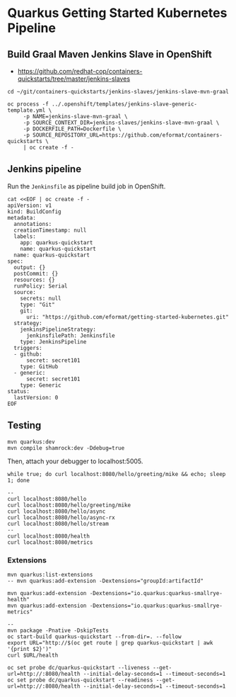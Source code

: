 # Quarkus Getting Started Kubernetes Pipeline

## Build Graal Maven Jenkins Slave in OpenShift

- https://github.com/redhat-cop/containers-quickstarts/tree/master/jenkins-slaves

```
cd ~/git/containers-quickstarts/jenkins-slaves/jenkins-slave-mvn-graal

oc process -f ../.openshift/templates/jenkins-slave-generic-template.yml \
     -p NAME=jenkins-slave-mvn-graal \
     -p SOURCE_CONTEXT_DIR=jenkins-slaves/jenkins-slave-mvn-graal \
     -p DOCKERFILE_PATH=Dockerfile \
     -p SOURCE_REPOSITORY_URL=https://github.com/eformat/containers-quickstarts \
     | oc create -f -
```

## Jenkins pipeline

Run the `Jenkinsfile` as pipeline build job in OpenShift.

```
cat <<EOF | oc create -f -
apiVersion: v1
kind: BuildConfig
metadata:
  annotations:
  creationTimestamp: null
  labels:
    app: quarkus-quickstart
    name: quarkus-quickstart
  name: quarkus-quickstart
spec:
  output: {}
  postCommit: {}
  resources: {}
  runPolicy: Serial
  source:
    secrets: null
    type: "Git"
    git:
      uri: "https://github.com/eformat/getting-started-kubernetes.git"
  strategy:
    jenkinsPipelineStrategy:
      jenkinsfilePath: Jenkinsfile
    type: JenkinsPipeline
  triggers:
  - github:
      secret: secret101
    type: GitHub
  - generic:
      secret: secret101
    type: Generic
status:
  lastVersion: 0
EOF
```

## Testing

```
mvn quarkus:dev
mvn compile shamrock:dev -Ddebug=true
```

Then, attach your debugger to localhost:5005.

```
while true; do curl localhost:8080/hello/greeting/mike && echo; sleep 1; done
```

```
--
curl localhost:8080/hello
curl localhost:8080/hello/greeting/mike
curl localhost:8080/hello/async
curl localhost:8080/hello/async-rx
curl localhost:8080/hello/stream
--
curl localhost:8080/health
curl localhost:8080/metrics
```

### Extensions

```
mvn quarkus:list-extensions
-- mvn quarkus:add-extension -Dextensions="groupId:artifactId"

mvn quarkus:add-extension -Dextensions="io.quarkus:quarkus-smallrye-health"
mvn quarkus:add-extension -Dextensions="io.quarkus:quarkus-smallrye-metrics"

--
mvn package -Pnative -DskipTests
oc start-build quarkus-quickstart --from-dir=. --follow
export URL="http://$(oc get route | grep quarkus-quickstart | awk '{print $2}')"
curl $URL/health

oc set probe dc/quarkus-quickstart --liveness --get-url=http://:8080/health --initial-delay-seconds=1 --timeout-seconds=1
oc set probe dc/quarkus-quickstart --readiness --get-url=http://:8080/health --initial-delay-seconds=1 --timeout-seconds=1
```